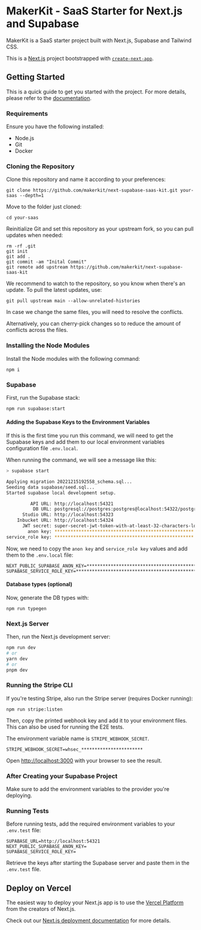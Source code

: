 # MakerKit - SaaS Starter for Next.js and Supabase

MakerKit is a SaaS starter project built with Next.js, Supabase and Tailwind CSS.

This is a [Next.js](https://nextjs.org/) project bootstrapped with [`create-next-app`](https://github.com/vercel/next.js/tree/canary/packages/create-next-app).

## Getting Started

This is a quick guide to get you started with the project. For more details, 
please refer to the [documentation](https://makerkit.dev/docs/next-supabase/introduction).

### Requirements

Ensure you have the following installed:

- Node.js
- Git
- Docker

### Cloning the Repository

Clone this repository and name it according to your preferences:

```
git clone https://github.com/makerkit/next-supabase-saas-kit.git your-saas --depth=1
```

Move to the folder just cloned:

```
cd your-saas
```

Reinitialize Git and set this repository as your upstream fork, so you can
pull updates when needed:

```
rm -rf .git
git init
git add .
git commit -am "Inital Commit"
git remote add upstream https://github.com/makerkit/next-supabase-saas-kit
```

We recommend to watch to the repository, so you know when there's an update.
To pull the latest updates, use:

```
git pull upstream main --allow-unrelated-histories
```

In case we change the same files, you will need to resolve the conflicts.

Alternatively, you can cherry-pick changes so to reduce the amount of
conflicts across the files.

### Installing the Node Modules

Install the Node modules with the following command:

```
npm i
```

### Supabase

First, run the Supabase stack:

```bash
npm run supabase:start
```

#### Adding the Supabase Keys to the Environment Variables

If this is the first time you run this command, we will need to get the 
Supabase keys and add them to our local environment variables configuration file `.env.local`.

When running the command, we will see a message like this:

```bash
> supabase start

Applying migration 20221215192558_schema.sql...
Seeding data supabase/seed.sql...
Started supabase local development setup.

         API URL: http://localhost:54321
          DB URL: postgresql://postgres:postgres@localhost:54322/postgres
      Studio URL: http://localhost:54323
    Inbucket URL: http://localhost:54324
      JWT secret: super-secret-jwt-token-with-at-least-32-characters-long
        anon key: ****************************************************
service_role key: ****************************************************
```

Now, we need to copy the `anon key` and `service_role key` values and add 
them to the `.env.local` file:

```
NEXT_PUBLIC_SUPABASE_ANON_KEY=****************************************************
SUPABASE_SERVICE_ROLE_KEY=****************************************************
```

#### Database types (optional)

Now, generate the DB types with:

```
npm run typegen
```

### Next.js Server

Then, run the Next.js development server:

```bash
npm run dev
# or
yarn dev
# or
pnpm dev
```

### Running the Stripe CLI

If you're testing Stripe, also run the Stripe server (requires Docker running):

```
npm run stripe:listen
```

Then, copy the printed webhook key and add it to your environment files.
This can also be used for running the E2E tests.

The environment variable name is `STRIPE_WEBHOOK_SECRET`.

```
STRIPE_WEBHOOK_SECRET=whsec_***********************
```

Open [http://localhost:3000](http://localhost:3000) with your browser to see the result.

### After Creating your Supabase Project

Make sure to add the environment variables to the provider you're deploying.

### Running Tests

Before running tests, add the required environment variables to your `.env.test` file:

```
SUPABASE_URL=http://localhost:54321
NEXT_PUBLIC_SUPABASE_ANON_KEY=
SUPABASE_SERVICE_ROLE_KEY=
```

Retrieve the keys after starting the Supabase server and paste them in the `.env.test` file.

## Deploy on Vercel

The easiest way to deploy your Next.js app is to use the [Vercel Platform](https://vercel.com/new?utm_medium=default-template&filter=next.js&utm_source=create-next-app&utm_campaign=create-next-app-readme) from the creators of Next.js.

Check out our [Next.js deployment documentation](https://nextjs.org/docs/deployment) for more details.
